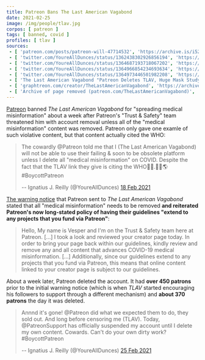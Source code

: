 ```yaml
---
title: Patreon Bans The Last American Vagabond
date: 2021-02-25
image: /img/people/tlav.jpg
corpos: [ patreon ]
tags: [ banned, covid ]
profiles: [ tlav ]
sources:
 - [ 'patreon.com/posts/patreon-will-47714532', 'https://archive.is/i52Kq' ]
 - [ 'twitter.com/YoureAllDunces/status/1362438302926856194', 'https://archive.is/1s3n1' ]
 - [ 'twitter.com/YoureAllDunces/status/1364687193718067202', 'https://archive.is/MWA6v' ]
 - [ 'twitter.com/YoureAllDunces/status/1364966854234693634', 'https://archive.is/wf0Vp' ]
 - [ 'twitter.com/YoureAllDunces/status/1364973446501982208', 'https://archive.is/bxgva' ]
 - [ 'The Last American Vagabond "Patreon Deletes TLAV, Huge Mask Study Confirms Dangers, Vaccine Passports & Our Runaway Government" on BitChute (26 Feb 2021)', 'https://www.bitchute.com/video/4obgmj29CGzK/' ]
 - [ 'graphtreon.com/creator/TheLastAmericanVagabond', 'https://archive.is/gQDA7' ]
 - [ 'Archive of page removed (patreon.com/TheLastAmericanVagabond)', 'https://archive.is/vS6CO' ]
---
```


[Patreon](/patreon/) banned _The Last American Vagabond_ for "spreading medical
misinformation" about a week after Patreon's "Trust & Safety" team threatened
him with account removal unless all of the "medical misinformation" content was
removed. Patreon only gave one examle of such violative content, but that
content actually cited the WHO:

> The cowardly @Patreon told me that I (The Last American Vagabond) will not be
> able to use their failing & soon to be obsolete platform unless I delete all
> "medical misinformation" on COVID. Despite the fact that the TLAV link they
> give is citing the WHO🤦‍♂️.🦠🤡🌎 #BoycottPatreon
>
> -- Ignatius J. Reilly (@YoureAllDunces) [18 Feb 2021](https://archive.is/1s3n1)

[The warning notice](warning.jpg) that Patreon sent to _The Last American
Vagabond_ stated that all "medical misinformation" needs to be removed **and
reiterated Patreon's now long-stated policy of having their guidelines "extend
to any projects that you fund via Patreon"**:

> Hello, My name is Vesper and I'm on the Trust & Safety team here at Patreon.
> [...] I took a look and reviewed your creator page today. In order to bring
> your page back within our guidelines, kindly review and remove any and all
> content that advances COVID-19 medical misinformation. [...] Additionally,
> since our guidelines extend to any projects that you fund via Patreon, this
> means that online content linked to your creator page is subject to our
> guidelines.

About a week later, Patreon deleted the account. It had **over 450 patrons**
prior to the initial warning notice (which is when _TLAV_ started encouraging
his followers to support through a different mechanism) and **about 370
patrons** the day it was deleted.

> Annnd it's gone! @Patreon did what we expected them to do, they sold out. And
> long before censoring me (TLAV). Today, @PatreonSupport has officially
> suspended my account until I delete my own content. Cowards. Can't do your
> own dirty work? #BoycottPatreon
>
> -- Ignatius J. Reilly (@YoureAllDunces) [25 Feb 2021](https://archive.is/wf0Vp)
